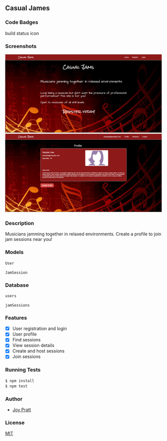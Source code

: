 ## Casual James
### Code Badges
build status icon

### Screenshots
![Image1](https://raw.githubusercontent.com/JoyP/casual-jams/master/docs/screenshots/one.png)
![Image2](https://raw.githubusercontent.com/JoyP/casual-jams/master/docs/screenshots/two.png)

### Description
Musicians jamming together in relaxed environments. Create a profile to join jam sessions near you!

### Models
```
User
```

```
JamSession
```

### Database
```
users
```

```
jamSessions
```

### Features
- [x] User registration and login
- [x] User profile
- [x] Find sessions
- [x] View session details
- [x] Create and host sessions
- [x] Join sessions

### Running Tests
```bash
$ npm install
$ npm test
```

### Author
- [Joy Pratt](https://github.com/JoyP)

### License
[MIT](LICENSE)

